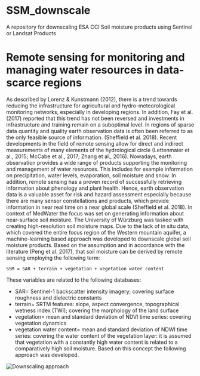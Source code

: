 # SSM_downscale
A repository for downscaling ESA CCI Soil moisture products using Sentinel or Landsat Products

# Remote sensing for monitoring and managing water resources in data-scarce regions
As described by Lorenz & Kunstmann (2012), there is a trend towards reducing the infrastructure for agricultural and hydro-meteorological monitoring networks, especially in developing regions. In addition, Fay et al. (2017) reported that this trend has not been reversed and investments in infrastructure and training remain on a suboptimal level. In regions of sparse data quantity and quality earth observation data is often been referred to as the only feasible source of information. (Sheffield et al. 2018). Recent developments in the field of remote sensing allow for direct and indirect measurements of many elements of the hydrological circle (Lettenmaier et al., 2015; McCabe et al., 2017; Zhang et al., 2016). Nowadays, earth observation provides a wide range of products supporting the monitoring and management of water resources. This includes for example information on precipitation, water levels, evaporation, soil moisture and snow. In addition, remote sensing has a proven record of successfully retrieving information about phenology and plant health. Hence, earth observation data is a valuable asset for risk and hazard assessment especially because there are many sensor constellations and products, which provide information in near real time on a near global scale (Sheffield et al. 2018). 
In context of MedWater the focus was set on generating information about near-surface soil moisture.  The University of Würzburg was tasked with creating high-resolution soil moisture maps. Due to the lack of in situ data, which covered the entire focus region of the Western mountain aquifer, a machine-learning based approach was developed to downscale global soil moisture products. Based on the assumption and in accordance with the literature (Peng et al. 2017), that soil moisture can be derived by remote sensing employing the following term: 
```
SSM = SAR + terrain + vegetation + vegetation water content
```

These variables are related to the following databases:
* SAR= Sentinel-1 backscatter intensity imagery; covering surface roughness and dielectric constants
* terrain= SRTM features: slope, aspect convergence, topographical wetness index (TWI); covering the morphology of the land surface
* vegetation= mean and standard deviation of NDVI time series: covering vegetation dynamics 
* vegetation water content= mean and standard deviation of NDWI time series: covering the water content of the vegetation layer: it is assumed that vegetation with a constantly high water content is related to a comparatively high soil moisture. 
Based on this concept the following approach was developed.

![Downscaling approach](/)
